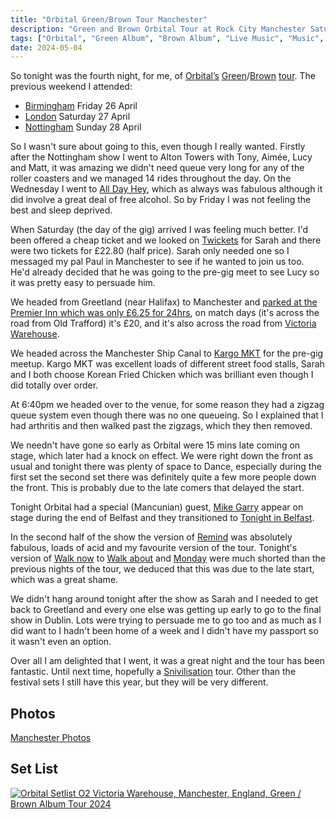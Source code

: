 ```yaml
---
title: "Orbital Green/Brown Tour Manchester"
description: "Green and Brown Orbital Tour at Rock City Manchester Saturday 4 May 2024"
tags: ["Orbital", "Green Album", "Brown Album", "Live Music", "Music", "Gigs", "Manchester", "Victoria Warehouse"]
date: 2024-05-04
---
```


So tonight was the fourth night, for me, of [Orbital’s](https://orbitalofficial.com/) [Green](https://album.link/gb/i/1313447481)/[Brown](https://album.link/gb/i/1320062319) [tour](https://orbitalofficial.com/2023/10/13/the-green-album-live-2024/). The previous weekend I attended:
- <a href="/leets/orbital-green-brown-tour-birmingham">Birmingham</a> Friday 26 April
- <a href="/leets/orbital-green-brown-tour-london">London</a> Saturday 27 April
- <a href="/leets/orbital-green-brown-tour-nottingham">Nottingham</a> Sunday 28 April

So I wasn't sure about going to this, even though I really wanted. Firstly after the Nottingham show I went to Alton Towers with Tony, Aimée, Lucy and Matt, it was amazing we didn't need queue very long for any of the roller coasters and we managed 14 rides throughout the day. On the Wednesday I went to <a href="https://heypresents.com/conferences/2024">All Day Hey</a>, which as always was fabulous although it did involve a great deal of free alcohol. So by Friday I was not feeling the best and sleep deprived.

When Saturday (the day of the gig) arrived I was feeling much better. I'd been offered a cheap ticket and we looked on <a href="https://twickets.live">Twickets</a> for Sarah and there were two tickets for £22.80 (half price). Sarah only needed one so I messaged my pal Paul in Manchester to see if he wanted to join us too. He'd already decided that he was going to the pre-gig meet to see Lucy so it was pretty easy to persuade him.

We headed from Greetland (near Halifax) to Manchester and <a href="https://www.yourparkingspace.co.uk/stretford/old-trafford-parking">parked at the Premier Inn which was only £6.25 for 24hrs</a>, on match days (it's across the road from Old Trafford) it's £20, and it's also across the road from <a href="https://victoriawarehouse.com/">Victoria Warehouse</a>.

We headed across the Manchester Ship Canal to <a href="https://kargomkt.com/">Kargo MKT</a> for the pre-gig meetup. Kargo MKT was excellent loads of different street food stalls, Sarah and I both choose Korean Fried Chicken which was brilliant even though I did totally over order.

At 6:40pm we headed over to the venue, for some reason they had a zigzag queue system even though there was no one queueing. So I explained that I had arthritis and then walked past the zigzags, which they then removed.

We needn't have gone so early as Orbital were 15 mins late coming on stage, which later had a knock on effect. We were right down the front as usual and tonight there was plenty of space to Dance, especially during the first set the second set there was definitely quite a few more people down the front. This is probably due to the late comers that delayed the start.

Tonight Orbital had a special (Mancunian) guest, <a href="https://www.mikegarry.co.uk/">Mike Garry</a> appear on stage during the end of Belfast and they transitioned to <a href="https://song.link/gb/i/1724840895">Tonight in Belfast</a>. 

In the second half of the show the version of <a href="https://song.link/gb/i/1320062963">Remind</a> was absolutely fabulous, loads of acid and my favourite version of the tour. Tonight's version of <a href="https://song.link/gb/i/1320062964">Walk now</a> to <a href="https://song.link/gb/i/1313866070">Walk about</a> and <a href="https://song.link/gb/i/1320062965">Monday</a> were much shorted than the previous nights of the tour, we deduced that this was due to the late start, which was a great shame.

We didn't hang around tonight after the show as Sarah and I needed to get back to Greetland and every one else was getting up early to go to the final show in Dublin. Lots were trying to persuade me to go too and as much as I did want to I hadn't been home of a week and I didn't have my passport so it wasn't even an option.

Over all I am delighted that I went, it was a great night and the tour has been fantastic. Until next time, hopefully a <a href="Snivilisation">Snivilisation</a> tour. Other than the festival sets I still have this year, but they will be very different.

## Photos

[Manchester Photos](https://flickr.com/photos/dletorey/albums/72177720316709848/)

## Set List

<a href="https://www.setlist.fm/setlist/orbital/2024/o2-victoria-warehouse-manchester-england-6babd6c2.html" title="Orbital Setlist O2 Victoria Warehouse, Manchester, England, Green / Brown Album Tour 2024" target="_blank"><img src="https://www.setlist.fm/widgets/setlist-image-v1?id=6babd6c2" alt="Orbital Setlist O2 Victoria Warehouse, Manchester, England, Green / Brown Album Tour 2024" style="border: 0;" /></a>